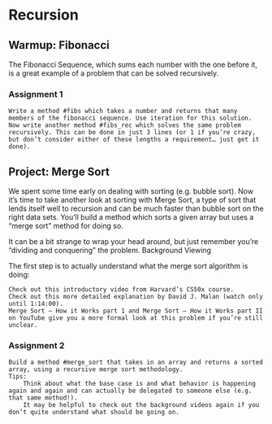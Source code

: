 # Recursion

## Warmup: Fibonacci

The Fibonacci Sequence, which sums each number with the one before it, is a great example of a problem that can be solved recursively.

### Assignment 1

    Write a method #fibs which takes a number and returns that many members of the fibonacci sequence. Use iteration for this solution.
    Now write another method #fibs_rec which solves the same problem recursively. This can be done in just 3 lines (or 1 if you’re crazy, but don’t consider either of these lengths a requirement… just get it done).

## Project: Merge Sort

We spent some time early on dealing with sorting (e.g. bubble sort). Now it’s time to take another look at sorting with Merge Sort, a type of sort that lends itself well to recursion and can be much faster than bubble sort on the right data sets. You’ll build a method which sorts a given array but uses a “merge sort” method for doing so.

It can be a bit strange to wrap your head around, but just remember you’re “dividing and conquering” the problem.
Background Viewing

The first step is to actually understand what the merge sort algorithm is doing:

    Check out this introductory video from Harvard’s CS50x course.
    Check out this more detailed explanation by David J. Malan (watch only until 1:14:00).
    Merge Sort – How it Works part 1 and Merge Sort – How it Works part II on YouTube give you a more formal look at this problem if you’re still unclear.

### Assignment 2

    Build a method #merge_sort that takes in an array and returns a sorted array, using a recursive merge sort methodology.
    Tips:
        Think about what the base case is and what behavior is happening again and again and can actually be delegated to someone else (e.g. that same method!).
        It may be helpful to check out the background videos again if you don’t quite understand what should be going on.


